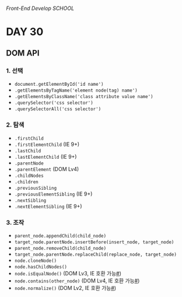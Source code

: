 ###### Front-End Develop SCHOOL

# DAY 30

## DOM API

### 1. 선택

- `document.getElementById('id name')`
- `.getElementsByTagName('element node(tag) name')`
- `.getElementsByClassName('class attribute value name')`
- `.querySelector('css selector')`
- `.querySelectorAll('css selector')`

### 2. 탐색

- `.firstChild`
- `.firstElementChild` (IE 9+)
- `.lastChild`
- `.lastElementChild` (IE 9+)
- `.parentNode`
- `.parentElement` (DOM Lv4)
- `.childNodes`
- `.children`
- `.previousSibling`
- `.previousElementSibling` (IE 9+)
- `.nextSibling`
- `.nextElementSibling` (IE 9+)

### 3. 조작

- `parent_node.appendChild(child_node)`
- `target_node.parentNode.insertBefore(insert_node, target_node)`
- `parent_node.removeChild(child_node)`
- `target_node.parentNode.replaceChild(replace_node, target_node)`
- `node.cloneNode()`
- `node.hasChildNodes()`
- `node.isEqualNode()` (DOM Lv3, IE 호환 가능[#](https://developer.mozilla.org/en-US/docs/Web/API/Node/isEqualNode))
- `node.contains(other_node)` (DOM Lv4, IE 호환 가능[#](https://developer.mozilla.org/en/docs/Web/API/Node/contains))
- `node.normalize()` (DOM Lv2, IE 호환 가능[#](https://developer.mozilla.org/en-US/docs/Web/API/Node/normalize))